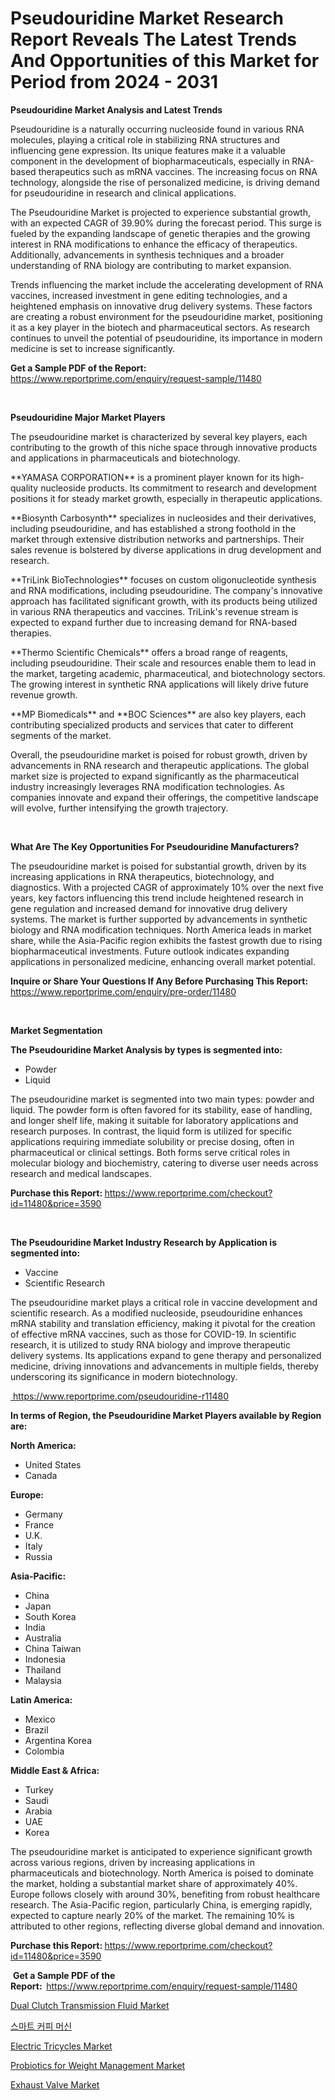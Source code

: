 <p><h1>Pseudouridine Market Research Report Reveals The Latest Trends And Opportunities of this Market for Period from 2024 - 2031</h1></p><p><strong>Pseudouridine Market Analysis and Latest Trends</strong></p>
<p><p>Pseudouridine is a naturally occurring nucleoside found in various RNA molecules, playing a critical role in stabilizing RNA structures and influencing gene expression. Its unique features make it a valuable component in the development of biopharmaceuticals, especially in RNA-based therapeutics such as mRNA vaccines. The increasing focus on RNA technology, alongside the rise of personalized medicine, is driving demand for pseudouridine in research and clinical applications.</p><p>The Pseudouridine Market is projected to experience substantial growth, with an expected CAGR of 39.90% during the forecast period. This surge is fueled by the expanding landscape of genetic therapies and the growing interest in RNA modifications to enhance the efficacy of therapeutics. Additionally, advancements in synthesis techniques and a broader understanding of RNA biology are contributing to market expansion. </p><p>Trends influencing the market include the accelerating development of RNA vaccines, increased investment in gene editing technologies, and a heightened emphasis on innovative drug delivery systems. These factors are creating a robust environment for the pseudouridine market, positioning it as a key player in the biotech and pharmaceutical sectors. As research continues to unveil the potential of pseudouridine, its importance in modern medicine is set to increase significantly.</p></p>
<p><strong>Get a Sample PDF of the Report:&nbsp;</strong> <a href="https://www.reportprime.com/enquiry/request-sample/11480">https://www.reportprime.com/enquiry/request-sample/11480</a></p>
<p>&nbsp;</p>
<p><strong>Pseudouridine Major Market Players</strong></p>
<p><p>The pseudouridine market is characterized by several key players, each contributing to the growth of this niche space through innovative products and applications in pharmaceuticals and biotechnology.</p><p>**YAMASA CORPORATION** is a prominent player known for its high-quality nucleoside products. Its commitment to research and development positions it for steady market growth, especially in therapeutic applications.</p><p>**Biosynth Carbosynth** specializes in nucleosides and their derivatives, including pseudouridine, and has established a strong foothold in the market through extensive distribution networks and partnerships. Their sales revenue is bolstered by diverse applications in drug development and research.</p><p>**TriLink BioTechnologies** focuses on custom oligonucleotide synthesis and RNA modifications, including pseudouridine. The company's innovative approach has facilitated significant growth, with its products being utilized in various RNA therapeutics and vaccines. TriLink's revenue stream is expected to expand further due to increasing demand for RNA-based therapies.</p><p>**Thermo Scientific Chemicals** offers a broad range of reagents, including pseudouridine. Their scale and resources enable them to lead in the market, targeting academic, pharmaceutical, and biotechnology sectors. The growing interest in synthetic RNA applications will likely drive future revenue growth.</p><p>**MP Biomedicals** and **BOC Sciences** are also key players, each contributing specialized products and services that cater to different segments of the market. </p><p>Overall, the pseudouridine market is poised for robust growth, driven by advancements in RNA research and therapeutic applications. The global market size is projected to expand significantly as the pharmaceutical industry increasingly leverages RNA modification technologies. As companies innovate and expand their offerings, the competitive landscape will evolve, further intensifying the growth trajectory.</p></p>
<p>&nbsp;</p>
<p><strong>What Are The Key Opportunities For Pseudouridine Manufacturers?</strong></p>
<p><p>The pseudouridine market is poised for substantial growth, driven by its increasing applications in RNA therapeutics, biotechnology, and diagnostics. With a projected CAGR of approximately 10% over the next five years, key factors influencing this trend include heightened research in gene regulation and increased demand for innovative drug delivery systems. The market is further supported by advancements in synthetic biology and RNA modification techniques. North America leads in market share, while the Asia-Pacific region exhibits the fastest growth due to rising biopharmaceutical investments. Future outlook indicates expanding applications in personalized medicine, enhancing overall market potential.</p></p>
<p><strong>Inquire or Share Your Questions If Any Before Purchasing This Report:</strong> <a href="https://www.reportprime.com/enquiry/pre-order/11480">https://www.reportprime.com/enquiry/pre-order/11480</a></p>
<p>&nbsp;</p>
<p><strong>Market Segmentation</strong></p>
<p><strong>The Pseudouridine Market Analysis by types is segmented into:</strong></p>
<p><ul><li>Powder</li><li>Liquid</li></ul></p>
<p><p>The pseudouridine market is segmented into two main types: powder and liquid. The powder form is often favored for its stability, ease of handling, and longer shelf life, making it suitable for laboratory applications and research purposes. In contrast, the liquid form is utilized for specific applications requiring immediate solubility or precise dosing, often in pharmaceutical or clinical settings. Both forms serve critical roles in molecular biology and biochemistry, catering to diverse user needs across research and medical landscapes.</p></p>
<p><strong>Purchase this Report:&nbsp;</strong><a href="https://www.reportprime.com/checkout?id=11480&price=3590">https://www.reportprime.com/checkout?id=11480&price=3590</a></p>
<p>&nbsp;</p>
<p><strong>The Pseudouridine Market Industry Research by Application is segmented into:</strong></p>
<p><ul><li>Vaccine</li><li>Scientific Research</li></ul></p>
<p><p>The pseudouridine market plays a critical role in vaccine development and scientific research. As a modified nucleoside, pseudouridine enhances mRNA stability and translation efficiency, making it pivotal for the creation of effective mRNA vaccines, such as those for COVID-19. In scientific research, it is utilized to study RNA biology and improve therapeutic delivery systems. Its applications expand to gene therapy and personalized medicine, driving innovations and advancements in multiple fields, thereby underscoring its significance in modern biotechnology.</p></p>
<p><a href="https://www.reportprime.com/pseudouridine-r11480">&nbsp;https://www.reportprime.com/pseudouridine-r11480</a></p>
<p><strong>In terms of Region, the Pseudouridine Market Players available by Region are:</strong></p>
<p>
    <p> <strong> North America: </strong>
        <ul>
            <li>United States</li>
            <li>Canada</li>
        </ul>
        </p> 
    <p> <strong> Europe: </strong>
        <ul>
            <li>Germany</li>
            <li>France</li>
            <li>U.K.</li>
            <li>Italy</li>
            <li>Russia</li>
        </ul>
        </p> 
    <p> <strong> Asia-Pacific: </strong>
        <ul>
            <li>China</li>
            <li>Japan</li>
            <li>South Korea</li>
            <li>India</li>
            <li>Australia</li>
            <li>China Taiwan</li>
            <li>Indonesia</li>
            <li>Thailand</li>
            <li>Malaysia</li>
        </ul>
        </p> 
    <p> <strong> Latin America: </strong>
        <ul>
            <li>Mexico</li>
            <li>Brazil</li>
            <li>Argentina Korea</li>
            <li>Colombia</li>
        </ul>
        </p> 
    <p> <strong> Middle East & Africa: </strong>
        <ul>
            <li>Turkey</li>
            <li>Saudi</li>
            <li>Arabia</li>
            <li>UAE</li>
            <li>Korea</li>
        </ul>
    </p>
    </p>
<p><p>The pseudouridine market is anticipated to experience significant growth across various regions, driven by increasing applications in pharmaceuticals and biotechnology. North America is poised to dominate the market, holding a substantial market share of approximately 40%. Europe follows closely with around 30%, benefiting from robust healthcare research. The Asia-Pacific region, particularly China, is emerging rapidly, expected to capture nearly 20% of the market. The remaining 10% is attributed to other regions, reflecting diverse global demand and innovation.</p></p>
<p><strong>Purchase this Report: </strong><a href="https://www.reportprime.com/checkout?id=11480&price=3590">https://www.reportprime.com/checkout?id=11480&price=3590</a></p>
<p>&nbsp;<strong>Get a Sample PDF of the Report:&nbsp;&nbsp;</strong><a href="https://www.reportprime.com/enquiry/request-sample/11480">https://www.reportprime.com/enquiry/request-sample/11480</a></p>
<p><strong></strong></p>
<p><p><a href="https://medium.com/@charles.paige7455/what-is-dual-clutch-transmission-fluid-market-5d47251bb3bf">Dual Clutch Transmission Fluid Market</a></p><p><a href="https://medium.com/@matthew_harrop14/%EC%8A%A4%EB%A7%88%ED%8A%B8-%EC%BB%A4%ED%94%BC-%EB%A8%B8%EC%8B%A0-%EC%8B%9C%EC%9E%A5-%EC%97%B0%EA%B5%AC-%EB%B3%B4%EA%B3%A0%EC%84%9C-2031%EB%85%84%EA%B9%8C%EC%A7%80-9-3-%EC%9D%98-%EC%97%B0%ED%8F%89%EA%B7%A0-%EC%84%B1%EC%9E%A5%EB%A5%A0-cagr-%EB%A1%9C-%EC%84%B1%EC%9E%A5%ED%95%98%EB%8A%94-%EC%8A%A4%EB%A7%88%ED%8A%B8-%EC%BB%A4%ED%94%BC-%EB%A8%B8%EC%8B%A0-%EC%8B%9C%EC%9E%A5%EC%9D%98-%EC%8B%9C%EC%9E%A5-%EA%B7%9C%EB%AA%A8-%EB%B0%8F-%EC%88%98%EC%9D%B5-%EB%B6%84%EC%84%9D-%ED%83%90%EC%83%89-aaca31e17ca3">스마트 커피 머신</a></p><p><a href="https://issuu.com/reportprime-2/docs/electric-tricycles-market-size-2030_74f9590f658633">Electric Tricycles Market</a></p><p><a href="https://github.com/wwwkeltoum/Market-Research-Report-List-4/blob/main/probiotics-for-weight-management-market.md">Probiotics for Weight Management Market</a></p><p><a href="https://www.linkedin.com/pulse/exhaust-valve-market-strategic-insights-product-evolution-segmentation-vesff?trackingId=QDF8m2evQTyKiDJTlgimCw%3D%3D">Exhaust Valve Market</a></p></p>
